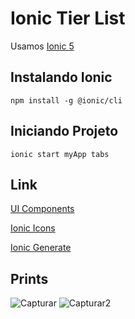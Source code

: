 # Ionic Tier List

Usamos [Ionic 5](https://ionicframework.com/getting-started)

## Instalando Ionic
```
npm install -g @ionic/cli
```

## Iniciando Projeto
```
ionic start myApp tabs
```

## Link
[UI Components](https://ionicframework.com/docs/components)

[Ionic Icons](https://ionicons.com/)

[Ionic Generate](https://ionicframework.com/docs/cli/commands/generate)

## Prints
![Capturar](https://user-images.githubusercontent.com/17071599/84581587-33553a80-adb9-11ea-8055-825d90aa2a61.PNG)
![Capturar2](https://user-images.githubusercontent.com/17071599/84581588-35b79480-adb9-11ea-95de-8221936e2d0f.PNG)
